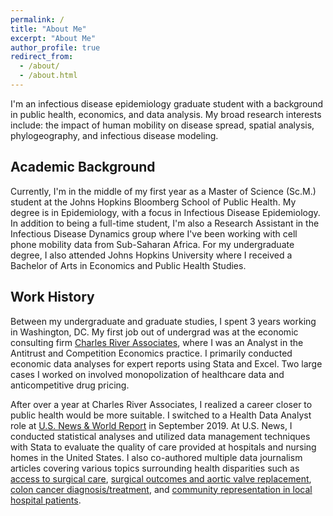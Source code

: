 ```yaml
---
permalink: /
title: "About Me"
excerpt: "About Me"
author_profile: true
redirect_from:
  - /about/
  - /about.html
---
```


I'm an infectious disease epidemiology graduate student with a
background in public health, economics, and data analysis. My broad research
interests include: the impact of human mobility on disease spread, spatial
analysis, phylogeography, and infectious disease modeling.

## Academic Background

Currently, I'm in the middle of my first year as a Master of Science (Sc.M.)
student at the Johns Hopkins Bloomberg School of Public Health. My degree is in
Epidemiology, with a focus in Infectious Disease Epidemiology. In addition to
being a full-time student, I'm also a Research Assistant in the Infectious
Disease Dynamics group where I've been working with cell phone mobility data
from Sub-Saharan Africa. For my undergraduate degree, I also attended Johns
Hopkins University where I received a Bachelor of Arts in Economics and Public
Health Studies.

## Work History

Between my undergraduate and graduate studies, I spent 3 years working in
Washington, DC. My first job out of undergrad was at the economic consulting
firm [Charles River Associates](https://www.crai.com/), where I was an Analyst
in the Antitrust and Competition Economics practice. I primarily conducted
economic data analyses for expert reports using Stata and Excel. Two large cases
I worked on involved monopolization of healthcare data and anticompetitive drug
pricing.

After over a year at Charles River Associates, I realized a career closer to
public health would be more suitable. I switched to a Health Data Analyst role at
[U.S. News & World Report](https://www.usnews.com/) in September 2019. At U.S.
News, I conducted statistical analyses and utilized data management techniques
with Stata to evaluate the quality of care provided at hospitals and nursing
homes in the United States. I also co-authored multiple data journalism articles
covering various topics surrounding health disparities such as [access to surgical care](https://health.usnews.com/health-care/best-hospitals/articles/who-gets-high-quality-hospital-care), [surgical outcomes and aortic valve replacement](https://health.usnews.com/health-care/best-hospitals/articles/race-and-risk-post-surgery), [colon cancer diagnosis/treatment](https://health.usnews.com/health-care/best-hospitals/articles/colon-cancer-disparities-in-america), and [community representation in local hospital patients](https://health.usnews.com/health-news/blogs/second-opinion/articles/2021-07-27/analysis-of-racial-gaps-in-hospital-care).
